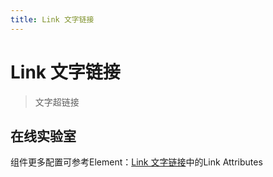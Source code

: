 ```yaml
---
title: Link 文字链接
---
```

# Link 文字链接

> 文字超链接

## 在线实验室
<ClientOnly>
<ams-config name="link" type="field"/>
</ClientOnly>

组件更多配置可参考Element：[Link 文字链接](http://element-cn.eleme.io/#/zh-CN/component/link)中的Link Attributes
